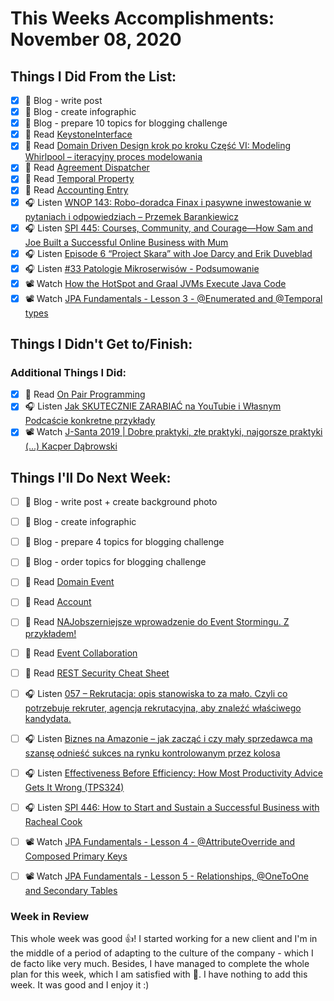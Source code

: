 # This Weeks Accomplishments: November 08, 2020

## Things I Did From the List:

- [x] 📝 Blog - write post
- [x] 📝 Blog - create infographic
- [x] 📝 Blog - prepare 10 topics for blogging challenge
- [x] 📗 Read [KeystoneInterface](https://martinfowler.com/bliki/)
- [x] 📗 Read [Domain Driven Design krok po kroku Część VI: Modeling Whirlpool – iteracyjny proces modelowania](https://bottega.com.pl/pdf/materialy/ddd/ddd6.pdf)
- [x] 📗 Read [Agreement Dispatcher](https://martinfowler.com/eaaDev/AgreementDispatcher.html)
- [x] 📗 Read [Temporal Property](https://martinfowler.com/eaaDev/TemporalProperty.html)
- [x] 📗 Read [Accounting Entry](https://martinfowler.com/eaaDev/AccountingEntry.html)
- [x] 🎧 Listen [WNOP 143: Robo-doradca Finax i pasywne inwestowanie w pytaniach i odpowiedziach – Przemek Barankiewicz](https://jakoszczedzacpieniadze.pl/robo-doradca-finax-inwestowanie-pasywne-przemek-barankiewicz)
- [x] 🎧 Listen [SPI 445: Courses, Community, and Courage—How Sam and Joe Built a Successful Online Business with Mum](https://www.smartpassiveincome.com/podcasts/spi-445-courses-community-courage-sam-joe-built-successful-online-business-mum/)
- [x] 🎧 Listen [Episode 6 “Project Skara” with Joe Darcy and Erik Duveblad](https://inside.java/2020/10/28/podcast-006/)
- [x] 🎧 Listen [#33 Patologie Mikroserwisów - Podsumowanie](https://patoarchitekci.io/33/)
- [x] 📽️ Watch [How the HotSpot and Graal JVMs Execute Java Code](https://youtu.be/CCMDzPYWsAk)
- [x] 📽️ Watch [JPA Fundamentals - Lesson 3 - @Enumerated and @Temporal types](https://youtu.be/h_tDJoeIf5Q)

## Things I Didn't Get to/Finish:


### Additional Things I Did:

- [x] 📗 Read [On Pair Programming](https://martinfowler.com/articles/on-pair-programming.html)
- [x] 🎧 Listen [Jak SKUTECZNIE ZARABIAĆ na YouTubie i Własnym Podcaście konkretne przykłady](https://youtu.be/S9o4xuybri0)
- [x] 📽️ Watch [J-Santa 2019 | Dobre praktyki, złe praktyki, najgorsze praktyki (...) Kacper Dąbrowski](https://youtu.be/uzVRlkc0y7o)

## Things I'll Do Next Week:

- [ ] 📝 Blog - write post + create background photo
- [ ] 📝 Blog - create infographic
- [ ] 📝 Blog - prepare 4 topics for blogging challenge
- [ ] 📝 Blog - order topics for blogging challenge
- [ ] 📗 Read [Domain Event](https://martinfowler.com/eaaDev/DomainEvent.html)
- [ ] 📗 Read [Account](https://martinfowler.com/eaaDev/Account.html)
- [ ] 📗 Read [NAJobszerniejsze wprowadzenie do Event Stormingu. Z przykładem!](https://devstyle.pl/2020/10/12/najobszerniejsze-wprowadzenie-do-event-stormingu-z-przykladem/)
- [ ] 📗 Read [Event Collaboration](https://martinfowler.com/eaaDev/EventCollaboration.html)
- [ ] 📗 Read [REST Security Cheat Sheet](https://cheatsheetseries.owasp.org/cheatsheets/REST_Security_Cheat_Sheet.html)
- [ ] 🎧 Listen [057 – Rekrutacja: opis stanowiska to za mało. Czyli co potrzebuje rekruter, agencja rekrutacyjna, aby znaleźć właściwego kandydata.](https://piotrbucki.pl/057)
- [ ] 🎧 Listen [Biznes na Amazonie – jak zacząć i czy mały sprzedawca ma szansę odnieść sukces na rynku kontrolowanym przez kolosa](https://malawielkafirma.pl/sprzedaz-na-amazon/)
- [ ] 🎧 Listen [Effectiveness Before Efficiency: How Most Productivity Advice Gets It Wrong (TPS324)](https://www.asianefficiency.com/podcasts/324-effectiveness/)
- [ ] 🎧 Listen [SPI 446: How to Start and Sustain a Successful Business with Racheal Cook](https://www.smartpassiveincome.com/podcasts/spi-446-start-sustain-successful-business-rachael-cook/)
- [ ] 📽️ Watch [JPA Fundamentals - Lesson 4 - @AttributeOverride and Composed Primary Keys](https://youtu.be/TpihIv_ehdE)
- [ ] 📽️ Watch [JPA Fundamentals - Lesson 5 - Relationships, @OneToOne and Secondary Tables](https://youtu.be/eBwkdmJ3rR0)


### Week in Review
This whole week was good 👍! I started working for a new client and I'm in the middle of a period of adapting to the culture of the company - which I de facto like very much. Besides, I have managed to complete the whole plan for this week, which I am satisfied with 🙂. I have nothing to add this week. It was good and I enjoy it :)
